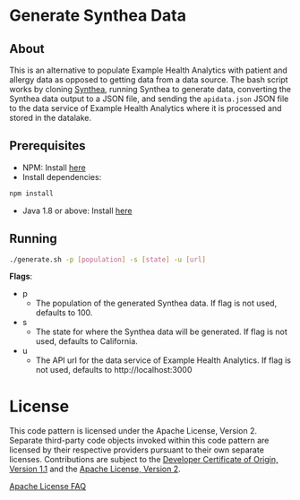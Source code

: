 # Generate Synthea Data

## About

This is an alternative to populate Example Health Analytics with patient and allergy data as opposed to getting data from a data source. The bash script works by cloning [Synthea](https://github.com/synthetichealth/synthea), running Synthea to generate data, converting the Synthea data output to a JSON file, and sending the `apidata.json` JSON file to the data service of Example Health Analytics where it is processed and stored in the datalake.

## Prerequisites

* NPM: Install [here](https://www.npmjs.com/get-npm)
* Install dependencies:

```bash
npm install
```

* Java 1.8 or above: Install [here](https://www.oracle.com/technetwork/java/javase/downloads/index.html)

## Running

```bash
./generate.sh -p [population] -s [state] -u [url]
```

**Flags**:
* p
    * The population of the generated Synthea data. If flag is not used, defaults to 100.
* s
    * The state for where the Synthea data will be generated. If flag is not used, defaults to California.
* u
    * The API url for the data service of Example Health Analytics. If flag is not used, defaults to http://localhost:3000

# License

This code pattern is licensed under the Apache License, Version 2. Separate third-party code objects invoked within this code pattern are licensed by their respective providers pursuant to their own separate licenses. Contributions are subject to the [Developer Certificate of Origin, Version 1.1](https://developercertificate.org/) and the [Apache License, Version 2](https://www.apache.org/licenses/LICENSE-2.0.txt).

[Apache License FAQ](https://www.apache.org/foundation/license-faq.html#WhatDoesItMEAN)